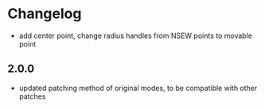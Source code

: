 # Changelog

- add center point, change radius handles from NSEW points to movable point
## 2.0.0

- updated patching method of original modes, to be compatible with other patches